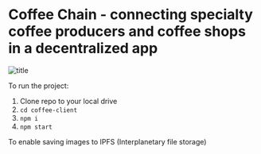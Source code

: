 # Coffee Chain - connecting specialty coffee producers and coffee shops in a decentralized app

![title](https://ipfs.io/ipfs/QmcwYyWtuS95mcXSkXeWXV5ToBqA5pP3xG15yVsGcUEGh8)


To run the project:

1. Clone repo to your local drive
2. `cd coffee-client`
3. `npm i`
4. `npm start`

To enable saving images to IPFS (Interplanetary file storage)

